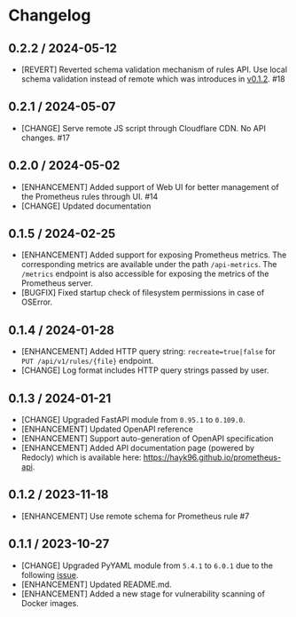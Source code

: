 # Changelog

## 0.2.2 / 2024-05-12

* [REVERT] Reverted schema validation mechanism of rules API. Use local schema validation instead of remote which was introduces in [v0.1.2](https://github.com/hayk96/prometheus-api/releases/tag/v0.1.2). #18

## 0.2.1 / 2024-05-07

* [CHANGE] Serve remote JS script through Cloudflare CDN. No API changes.  #17

## 0.2.0 / 2024-05-02

* [ENHANCEMENT] Added support of Web UI for better management of the Prometheus rules through UI. #14 
* [CHANGE] Updated documentation

## 0.1.5 / 2024-02-25

* [ENHANCEMENT] Added support for exposing Prometheus metrics. The corresponding metrics are available under the path 
`/api-metrics`. The `/metrics` endpoint is also accessible for exposing the metrics of the Prometheus server.
* [BUGFIX] Fixed startup check of filesystem permissions in case of OSError.  

## 0.1.4 / 2024-01-28

* [ENHANCEMENT] Added HTTP query string: `recreate=true|false` for `PUT /api/v1/rules/{file}` endpoint.
* [CHANGE] Log format includes HTTP query strings passed by user.

## 0.1.3 / 2024-01-21

* [CHANGE] Upgraded FastAPI module from `0.95.1` to `0.109.0`.
* [ENHANCEMENT] Updated OpenAPI reference
* [ENHANCEMENT] Support auto-generation of OpenAPI specification
* [ENHANCEMENT] Added API documentation page (powered by Redocly) which is available here: https://hayk96.github.io/prometheus-api.

## 0.1.2 / 2023-11-18

* [ENHANCEMENT] Use remote schema for Prometheus rule #7

## 0.1.1 / 2023-10-27

* [CHANGE] Upgraded PyYAML module from `5.4.1` to `6.0.1` due to the following [issue](https://github.com/yaml/pyyaml/issues/724).
* [ENHANCEMENT] Updated README.md.
* [ENHANCEMENT] Added a new stage for vulnerability scanning of Docker images.